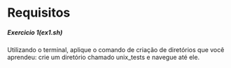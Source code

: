 # Requisitos

##### Exercicio 1(ex1.sh)

Utilizando o terminal, aplique o comando de criação de diretórios que você aprendeu: crie um diretório chamado unix_tests e navegue até ele.
